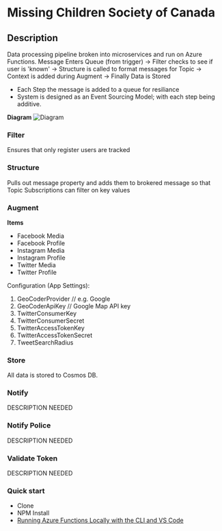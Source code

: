 # Missing Children Society of Canada

## Description
Data processing pipeline broken into microservices and run on Azure Functions.
Message Enters Queue (from trigger) -> Filter checks to see if user is 'known' -> Structure is called to format messages for Topic -> Context is added during Augment -> Finally Data is Stored
- Each Step the message is added to a queue for resiliance
- System is designed as an Event Sourcing Model; with each step being additive.

**Diagram**
![Diagram](https://github.com/Missing-Children-Society-Canada/messaging/raw/master/docs/system-overview.PNG)

### Filter
Ensures that only register users are tracked

### Structure
Pulls out message property and adds them to brokered message so that Topic Subscriptions can filter on key values

### Augment
**Items**
- Facebook Media
- Facebook Profile
- Instagram Media
- Instagram Profile
- Twitter Media
- Twitter Profile

Configuration (App Settings):
1. GeoCoderProvider // e.g. Google 
2. GeoCoderApiKey // Google Map API key
3. TwitterConsumerKey
4. TwitterConsumerSecret
5. TwitterAccessTokenKey
6. TwitterAccessTokenSecret
7. TweetSearchRadius

### Store
All data is stored to Cosmos DB.

### Notify
DESCRIPTION NEEDED

### Notify Police
DESCRIPTION NEEDED

### Validate Token
DESCRIPTION NEEDED

### Quick start
- Clone
- NPM Install
- [Running Azure Functions Locally with the CLI and VS Code](https://blogs.msdn.microsoft.com/appserviceteam/2016/12/01/running-azure-functions-locally-with-the-cli/)